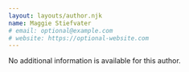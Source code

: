 ```yaml
---
layout: layouts/author.njk
name: Maggie Stiefvater
# email: optional@example.com
# website: https://optional-website.com
---
```

No additional information is available for this author.
